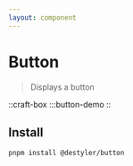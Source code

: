 ```yaml
---
layout: component
---
```


# Button

> Displays a button

::craft-box
:::button-demo
::

## Install

```bash
pnpm install @destyler/button
```
